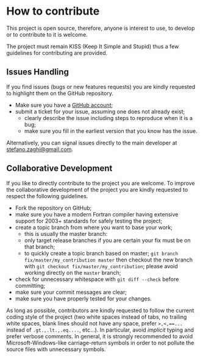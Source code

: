 # How to contribute

This project is open source, therefore, anyone is interest to use, to develop or to contribute to it is welcome.

The project must remain KISS (Keep It Simple and Stupid) thus a few guidelines for contributing are provided.

## Issues Handling

If you find issues (bugs or new features requests) you are kindly requested to highlight them on the GitHub repository.

+ Make sure you have a [GitHub account](https://github.com/signup/free);
+ submit a ticket for your issue, assuming one does not already exist;
  + clearly describe the issue including steps to reproduce when it is a bug;
  + make sure you fill in the earliest version that you know has the issue.

Alternatively, you can signal issues directly to the main developer at stefano.zaghi@gmail.com.

## Collaborative Development

If you like to directly contribute to the project you are welcome. To improve the collaborative development of the project you are kindly requested to respect the following guidelines.

+ Fork the repository on GitHub;
+ make sure you have a modern Fortran compiler having extensive support for 2003+ standards for safely testing the project;
+ create a topic branch from where you want to base your work;
  + this is usually the master branch:
  + only target release branches if you are certain your fix must be on that branch;
  + to quickly create a topic branch based on master; `git branch fix/master/my_contribution master` then checkout the new branch with `git checkout fix/master/my_contribution`; please avoid working directly on the `master` branch;
+ check for unnecessary whitespace with `git diff --check` before committing;
+ make sure your commit messages are clear;
+ make sure you have properly tested for your changes.

As long as possible, contributors are kindly requested to follow the current coding style of the project (two white spaces instead of tabs, no trailing white spaces, blank lines should not have any space, prefer `>,<,==...` instead of `.gt.,.lt.,.eq....`, etc...). In particular, avoid _implicit_ typing and prefer verbose comments. In general, it is strongly recommended to avoid Microsoft-Windows-like carriage-return symbols in order to not pollute the source files with unnecessary symbols.
